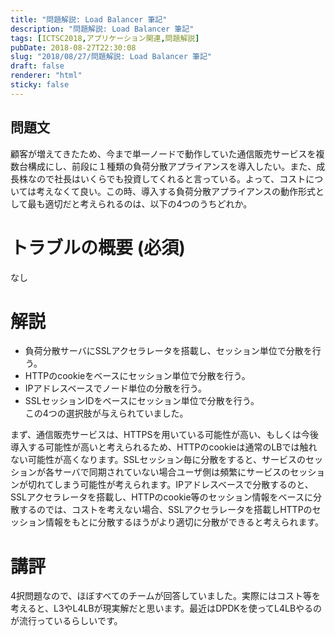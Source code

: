 ```yaml
---
title: "問題解説: Load Balancer 筆記"
description: "問題解説: Load Balancer 筆記"
tags: [ICTSC2018,アプリケーション関連,問題解説]
pubDate: 2018-08-27T22:30:08
slug: "2018/08/27/問題解説: Load Balancer 筆記"
draft: false
renderer: "html"
sticky: false
---
```


<h2>問題文</h2>
<p>顧客が増えてきたため、今まで単一ノードで動作していた通信販売サービスを複数台構成にし、前段に１種類の負荷分散アプライアンスを導入したい。また、成長株なので社長はいくらでも投資してくれると言っている。よって、コストについては考えなくて良い。この時、導入する負荷分散アプライアンスの動作形式として最も適切だと考えられるのは、以下の4つのうちどれか。</p>
<h1>トラブルの概要 (必須)</h1>
<p>なし</p>
<h1>解説</h1>
<ul>
<li>負荷分散サーバにSSLアクセラレータを搭載し、セッション単位で分散を行う。</li>
<li>HTTPのcookieをベースにセッション単位で分散を行う。</li>
<li>IPアドレスベースでノード単位の分散を行う。</li>
<li>SSLセッションIDをベースにセッション単位で分散を行う。<br />
この4つの選択肢が与えられていました。</li>
</ul>
<p>まず、通信販売サービスは、HTTPSを用いている可能性が高い、もしくは今後導入する可能性が高いと考えられるため、HTTPのcookieは通常のLBでは触れない可能性が高くなります。SSLセッション毎に分散をすると、サービスのセッションが各サーバで同期されていない場合ユーザ側は頻繁にサービスのセッションが切れてしまう可能性が考えられます。IPアドレスベースで分散するのと、SSLアクセラレータを搭載し、HTTPのcookie等のセッション情報をベースに分散するのでは、コストを考えない場合、SSLアクセラレータを搭載しHTTPのセッション情報をもとに分散するほうがより適切に分散ができると考えられます。</p>
<h1>講評</h1>
<p>4択問題なので、ほぼすべてのチームが回答していました。実際にはコスト等を考えると、L3やL4LBが現実解だと思います。最近はDPDKを使ってL4LBやるのが流行っているらしいです。</p>
